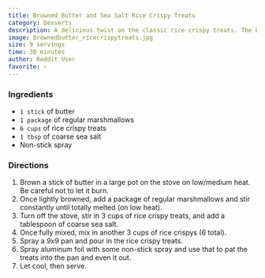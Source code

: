 ```yaml
---
title: Browned Butter and Sea Salt Rice Crispy Treats
category: Desserts
description: A delicious twist on the classic rice crispy treats. The browned butter and sea salt give it a rich, savory flavor that's irresistible.
image: brownedbutter_ricecrispytreats.jpg
size: 9 servings
time: 30 minutes
author: Reddit User
favorite: ✓
---
```


### Ingredients

* `1 stick` of butter
* `1 package` of regular marshmallows
* `6 cups` of rice crispy treats
* `1 tbsp` of coarse sea salt
* Non-stick spray

### Directions

1. Brown a stick of butter in a large pot on the stove on low/medium heat. Be careful not to let it burn.
2. Once lightly browned, add a package of regular marshmallows and stir constantly until totally melted (on low heat).
3. Turn off the stove, stir in 3 cups of rice crispy treats, and add a tablespoon of coarse sea salt.
4. Once fully mixed, mix in another 3 cups of rice crispys (6 total).
5. Spray a 9x9 pan and pour in the rice crispy treats. 
6. Spray aluminum foil with some non-stick spray and use that to pat the treats into the pan and even it out.
7. Let cool, then serve.